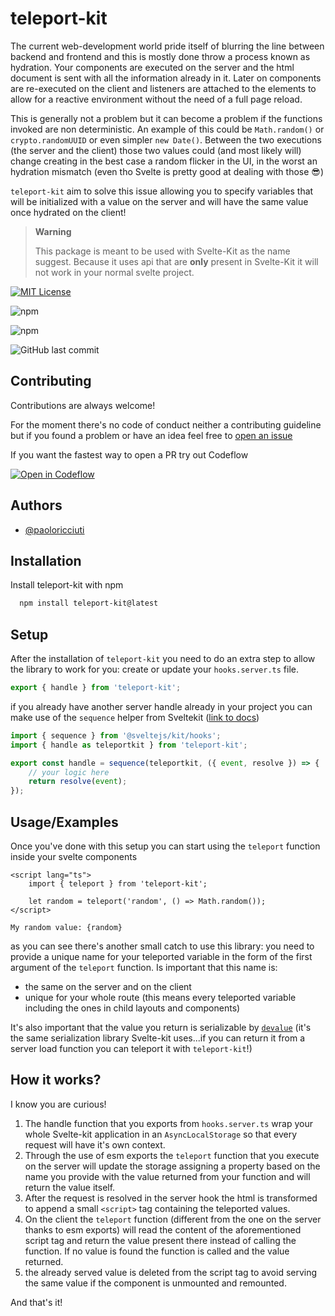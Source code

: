 # teleport-kit

The current web-development world pride itself of blurring the line between backend and frontend and this is mostly done throw a process known as hydration. Your components are executed on the server and the html document is sent with all the information already in it. Later on components are re-executed on the client and listeners are attached to the elements to allow for a reactive environment without the need of a full page reload.

This is generally not a problem but it can become a problem if the functions invoked are non deterministic. An example of this could be `Math.random()` or `crypto.randomUUID` or even simpler `new Date()`. Between the two executions (the server and the client) those two values could (and most likely will) change creating in the best case a random flicker in the UI, in the worst an hydration mismatch (even tho Svelte is pretty good at dealing with those 😎)

`teleport-kit` aim to solve this issue allowing you to specify variables that will be initialized with a value on the server and will have the same value once hydrated on the client!

> **Warning**
>
> This package is meant to be used with Svelte-Kit as the name suggest. Because it uses api that are **only** present in Svelte-Kit it will not work in your normal svelte project.

[![MIT License](https://img.shields.io/badge/License-MIT-green.svg)](https://choosealicense.com/licenses/mit/)

![npm](https://img.shields.io/npm/v/teleport-kit)

![npm](https://img.shields.io/npm/dt/teleport-kit)

![GitHub last commit](https://img.shields.io/github/last-commit/paoloricciuti/teleport-kit)

## Contributing

Contributions are always welcome!

For the moment there's no code of conduct neither a contributing guideline but if you found a problem or have an idea feel free to [open an issue](https://github.com/paoloricciuti/teleport-kit/issues/new)

If you want the fastest way to open a PR try out Codeflow

[![Open in Codeflow](https://developer.stackblitz.com/img/open_in_codeflow.svg)](https://pr.new/paoloricciuti/teleport-kit/)

## Authors

- [@paoloricciuti](https://www.github.com/paoloricciuti)

## Installation

Install teleport-kit with npm

```bash
  npm install teleport-kit@latest
```

## Setup

After the installation of `teleport-kit` you need to do an extra step to allow the library to work for you: create or update your `hooks.server.ts` file.

```ts
export { handle } from 'teleport-kit';
```

if you already have another server handle already in your project you can make use of the `sequence` helper from Sveltekit ([link to docs](https://kit.svelte.dev/docs/modules#sveltejs-kit-hooks-sequence))

```ts
import { sequence } from '@sveltejs/kit/hooks';
import { handle as teleportkit } from 'teleport-kit';

export const handle = sequence(teleportkit, ({ event, resolve }) => {
	// your logic here
	return resolve(event);
});
```

## Usage/Examples

Once you've done with this setup you can start using the `teleport` function inside your svelte components

```svelte
<script lang="ts">
	import { teleport } from 'teleport-kit';

	let random = teleport('random', () => Math.random());
</script>

My random value: {random}
```

as you can see there's another small catch to use this library: you need to provide a unique name for your teleported variable in the form of the first argument of the `teleport` function. Is important that this name is:

- the same on the server and on the client
- unique for your whole route (this means every teleported variable including the ones in child layouts and components)

It's also important that the value you return is serializable by [`devalue`](https://github.com/Rich-Harris/devalue) (it's the same serialization library Svelte-kit uses...if you can return it from a server load function you can teleport it with `teleport-kit`!)

## How it works?

I know you are curious!

1. The handle function that you exports from `hooks.server.ts` wrap your whole Svelte-kit application in an `AsyncLocalStorage` so that every request will have it's own context.
2. Through the use of esm exports the `teleport` function that you execute on the server will update the storage assigning a property based on the name you provide with the value returned from your function and will return the value itself.
3. After the request is resolved in the server hook the html is transformed to append a small `<script>` tag containing the teleported values.
4. On the client the `teleport` function (different from the one on the server thanks to esm exports) will read the content of the aforementioned script tag and return the value present there instead of calling the function. If no value is found the function is called and the value returned.
5. the already served value is deleted from the script tag to avoid serving the same value if the component is unmounted and remounted.

And that's it!
